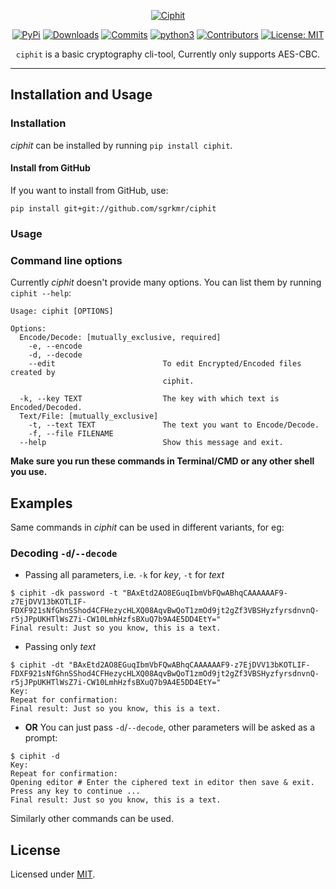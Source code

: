 <p align="center">
<a href="https://github.com/sgrkmr/ciphit"><img alt="Ciphit" src="https://user-images.githubusercontent.com/57829219/84270533-7492e380-ab48-11ea-9270-8531ea72ac6e.png"></a>
</p>

<p align="center">
<a href="https://pypi.org/project/ciphit/"><img alt="PyPi" src="https://img.shields.io/pypi/v/ciphit.svg"></a>
<a href="https://pypi.org/project/ciphit/"><img alt="Downloads" src="https://pepy.tech/badge/ciphit"></a>
<a href="https://github.com/sgrkmr/ciphit/commits/master"><img alt="Commits" src="https://img.shields.io/github/last-commit/sgrkmr/ciphit"></a>
<a href="https://www.python.org/downloads/release/python-374/"><img alt="python3" src="https://img.shields.io/badge/Python-3.7-blue"></a>
<a href="https://GitHub.com/sgrkmr/ciphit/graphs/contributors/"><img alt="Contributors" src="https://img.shields.io/github/contributors/sgrkmr/ciphit.svg"></a>
<a href="https://opensource.org/licenses/MIT"><img alt="License: MIT" src="https://img.shields.io/github/license/sgrkmr/ciphit.svg"></a>
</p>

<p align="center">
<code>ciphit</code> is a basic cryptography cli-tool, Currently only supports AES-CBC.
</p>

---
<!--
# Screenshots
![scrn](https://user-images.githubusercontent.com/57829219/84272798-81fd9d00-ab4b-11ea-89e2-c712a16c00a3.png)
-->

## Installation and Usage
### Installation

_ciphit_ can be installed by running `pip install ciphit`.

#### Install from GitHub

If you want to install from GitHub, use:

`pip install git+git://github.com/sgrkmr/ciphit`

### Usage

### Command line options

Currently _ciphit_ doesn't provide many options. You can list them by running `ciphit --help`:

```text
Usage: ciphit [OPTIONS]

Options:
  Encode/Decode: [mutually_exclusive, required]
    -e, --encode
    -d, --decode
    --edit                        To edit Encrypted/Encoded files created by
                                  ciphit.

  -k, --key TEXT                  The key with which text is Encoded/Decoded.
  Text/File: [mutually_exclusive]
    -t, --text TEXT               The text you want to Encode/Decode.
    -f, --file FILENAME
  --help                          Show this message and exit.
```

<p><b>Make sure you run these commands in Terminal/CMD or any other shell you use.</b></p>

## Examples

Same commands in _ciphit_ can be used in different variants, for eg:

### Decoding `-d`/`--decode`

- Passing all parameters, i.e. `-k` for _key_, `-t` for _text_

```console
$ ciphit -dk password -t "BAxEtd2AO8EGuqIbmVbFQwABhqCAAAAAAF9-z7EjDVV13bKOTLIF-FDXF921sNfGhnSShod4CFHezycHLXQ08AqvBwQoT1zmOd9jt2gZf3VBSHyzfyrsdnvnQ-r5jJPpUKHTlWsZ7i-CW10LmhHzfsBXuQ7b9A4E5DD4EtY="
Final result: Just so you know, this is a text.
```

- Passing only _text_

```console
$ ciphit -dt "BAxEtd2AO8EGuqIbmVbFQwABhqCAAAAAAF9-z7EjDVV13bKOTLIF-FDXF921sNfGhnSShod4CFHezycHLXQ08AqvBwQoT1zmOd9jt2gZf3VBSHyzfyrsdnvnQ-r5jJPpUKHTlWsZ7i-CW10LmhHzfsBXuQ7b9A4E5DD4EtY="
Key:
Repeat for confirmation:
Final result: Just so you know, this is a text.
```

- **OR** You can just pass `-d`/`--decode`, other parameters will be asked as a prompt:

```console
$ ciphit -d
Key:
Repeat for confirmation:
Opening editor # Enter the ciphered text in editor then save & exit.
Press any key to continue ...
Final result: Just so you know, this is a text.
```

Similarly other commands can be used.

## License
Licensed under [MIT](https://opensource.org/licenses/MIT).

